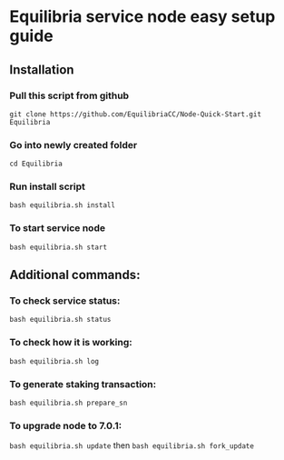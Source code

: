 
# Equilibria service node easy setup guide



## Installation

### Pull this script from github
`git clone https://github.com/EquilibriaCC/Node-Quick-Start.git Equilibria`

### Go into newly created folder

`cd Equilibria`

### Run install script

`bash equilibria.sh install`

### To start service node

`bash equilibria.sh start`

## Additional commands:

### To check service status:

`bash equilibria.sh status`

### To check how it is working:

`bash equilibria.sh log`

### To generate staking transaction:

`bash equilibria.sh prepare_sn`

### To upgrade node to 7.0.1:

`bash equilibria.sh update`
 then
`bash equilibria.sh fork_update`

